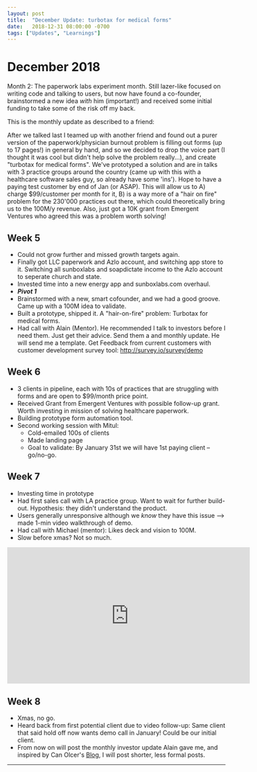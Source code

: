 ```yaml
---
layout: post
title:  "December Update: turbotax for medical forms"
date:   2018-12-31 08:00:00 -0700
tags: ["Updates", "Learnings"]
---
```


December 2018
===

Month 2: The paperwork labs experiment month. Still lazer-like focused on writing code and talking to users, but now have found a co-founder, brainstormed a new idea _with_ him (important!) and received some initial funding to take some of the risk off my back.

This is the monthly update as described to a friend:

After we talked last I teamed up with another friend and found out a purer version of the paperwork/physician burnout problem is filling out forms (up to 17 pages!) in general by hand, and so we decided to drop the voice part (I thought it was cool but didn't help solve the problem really...), and create "turbotax for medical forms". We've prototyped a solution and are in talks with 3 practice groups around the country (came up with this with a healthcare software sales guy, so already have some 'ins'). Hope to have a paying test customer by end of Jan (or ASAP). This will allow us to A) charge $99/customer per month for it, B) is a way more of a "hair on fire" problem for the 230'000 practices out there, which could theoretically bring us to the 100M/y revenue. Also, just got a 10K grant from Emergent Ventures who agreed this was a problem worth solving!


Week 5
---
* Could not grow further and missed growth targets again.
* Finally got LLC paperwork and Azlo account, and switching app store to it. Switching all sunboxlabs and soapdictate income to the Azlo account to seperate church and state.
* Invested time into a new energy app and sunboxlabs.com overhaul.
* ***Pivot 1***
* Brainstormed with a new, smart cofounder, and we had a good groove. Came up with a 100M idea to validate.
* Built a prototype, shipped it. A "hair-on-fire" problem: Turbotax for medical forms.
* Had call with Alain (Mentor). He recommended I talk to investors before I need them. Just get their advice. Send them a and monthly update. He will send me a template. Get Feedback from current customers with customer development survey tool: http://survey.io/survey/demo

Week 6
---
* 3 clients in pipeline, each with 10s of practices that are struggling with forms and are open to $99/month price point.
* Received Grant from Emergent Ventures with possible follow-up grant. Worth investing in mission of solving healthcare paperwork.
* Building prototype form automation tool.
* Second working session with Mitul:
	* Cold-emailed 100s of clients
	* Made landing page
	* Goal to validate: By January 31st we will have 1st paying client – go/no-go.

Week 7
---
* Investing time in prototype
* Had first sales call with LA practice group. Want to wait for further build-out. Hypothesis: they didn't understand the product. 
* Users generally unresponsive although we _know_ they have this issue —> made 1-min video walkthrough of demo.
* Had call with Michael (mentor): Likes deck and vision to 100M.
* Slow before xmas? Not so much.

<iframe width="560" height="315" src="https://www.youtube.com/embed/IZHnqU43t0s" frameborder="0" allow="accelerometer; autoplay; encrypted-media; gyroscope; picture-in-picture" allowfullscreen></iframe>


Week 8
---
* Xmas, no go.
* Heard back from first potential client due to video follow-up: Same client that said hold off now wants demo call in January! Could be our initial client.
* From now on will post the monthly investor update Alain gave me, and inspired by Can Olcer's [Blog](shafyy.com), I will post shorter, less formal posts.

--------